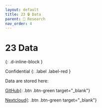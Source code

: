 ```yaml
---
layout: default
title: 23 🔒 Data
parent: 🔎 Research
nav_order: 4
---
```


# 23 Data
{: .d-inline-block }

Confidential
{: .label .label-red }

Data are stored here:

[GitHub](https://github.com/orgs/digital-work-lab/repositories){: .btn .btn-green target="_blank"}

[Nextcloud](https://nc-2272638881871040784.nextcloud-ionos.com/index.php/apps/files/?dir=/20-research/23_data&fileid=88094){: .btn .btn-green target="_blank"}
